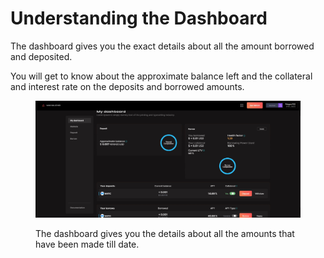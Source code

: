 # Understanding the Dashboard

The dashboard gives you the exact details about all the amount borrowed and deposited.&#x20;

You will get to know about the approximate balance left and the collateral and interest rate on the deposits and borrowed amounts.&#x20;

<figure><img src=".gitbook/assets/dashboard.jpg" alt=""><figcaption><p>The dashboard gives you the details about all the amounts that have been made till date.</p></figcaption></figure>

